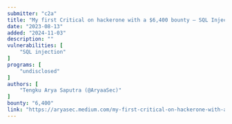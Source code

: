 ```yaml
---
submitter: "c2a"
title: "My first Critical on hackerone with a $6,400 bounty — SQL Injection"
date: "2023-08-13"
added: "2024-11-03"
description: ""
vulnerabilities: [
    "SQL injection"
]
programs: [
    "undisclosed"
]
authors: [
    "Tengku Arya Saputra (@AryaaSec)"
]
bounty: "6,400"
link: "https://aryasec.medium.com/my-first-critical-on-hackerone-with-a-6-400-bounty-sql-injection-913566a12c6b"
---
```




